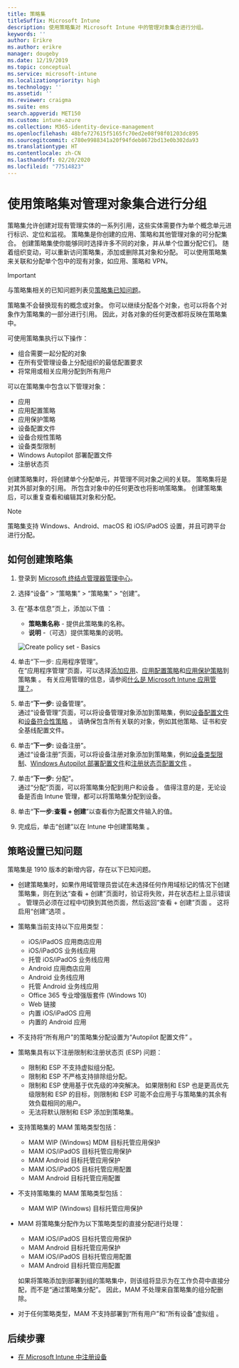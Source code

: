 ```yaml
---
title: 策略集
titleSuffix: Microsoft Intune
description: 使用策略集对 Microsoft Intune 中的管理对象集合进行分组。
keywords: ''
author: Erikre
ms.author: erikre
manager: dougeby
ms.date: 12/19/2019
ms.topic: conceptual
ms.service: microsoft-intune
ms.localizationpriority: high
ms.technology: ''
ms.assetid: ''
ms.reviewer: craigma
ms.suite: ems
search.appverid: MET150
ms.custom: intune-azure
ms.collection: M365-identity-device-management
ms.openlocfilehash: 48bfe727615f5165fc70ed2e08f98f01203dc895
ms.sourcegitcommit: c780e9988341a20f94fdeb8672bd13e0b302da93
ms.translationtype: HT
ms.contentlocale: zh-CN
ms.lasthandoff: 02/20/2020
ms.locfileid: "77514823"
---
```

# <a name="use-policy-sets-to-group-collections-of-management-objects"></a>使用策略集对管理对象集合进行分组

策略集允许创建对现有管理实体的一系列引用，这些实体需要作为单个概念单元进行标识、定位和监视。 策略集是你创建的应用、策略和其他管理对象的可分配集合。 创建策略集使你能够同时选择许多不同的对象，并从单个位置分配它们。 随着组织变动，可以重新访问策略集，添加或删除其对象和分配。 可以使用策略集来关联和分配单个包中的现有对象，如应用、策略和 VPN。 

> [!IMPORTANT]
> 与策略集相关的已知问题列表见[策略集已知问题](~/fundamentals/policy-sets.md#policy-sets-known-issues)。

策略集不会替换现有的概念或对象。 你可以继续分配各个对象，也可以将各个对象作为策略集的一部分进行引用。 因此，对各对象的任何更改都将反映在策略集中。 

可使用策略集执行以下操作：

- 组合需要一起分配的对象
- 在所有受管理设备上分配组织的最低配置要求
- 将常用或相关应用分配到所有用户

可以在策略集中包含以下管理对象：
- 应用
- 应用配置策略
- 应用保护策略
- 设备配置文件
- 设备合规性策略
- 设备类型限制
- Windows Autopilot 部署配置文件
- 注册状态页

创建策略集时，将创建单个分配单元，并管理不同对象之间的关联。 策略集将是对其外部对象的引用。 所包含对象中的任何更改也将影响策略集。 创建策略集后，可以重复查看和编辑其对象和分配。 

> [!NOTE]
> 策略集支持 Windows、Android、macOS 和 iOS/iPadOS 设置，并且可跨平台进行分配。

## <a name="how-to-create-a-policy-set"></a>如何创建策略集

1. 登录到 [Microsoft 终结点管理器管理中心](https://go.microsoft.com/fwlink/?linkid=2109431)。
2. 选择“设备”   > “策略集”   > “策略集”   > “创建”。 
3. 在“基本信息”页上，添加以下值  ：
    - **策略集名称** - 提供此策略集的名称。
    - **说明** -（可选）提供策略集的说明。
   <p>
   <img alt="Create policy set - Basics" src="~/fundamentals/media/policy-sets/policy-sets-01.png">

4. 单击“下一步:  应用程序管理”。<br>
   在“应用程序管理”页面，可以选择[添加应用](~/apps/apps-add.md)、[应用配置策略](~/apps/app-configuration-policies-overview.md)和[应用保护策略](~/apps/app-protection-policy.md)到策略集  。 有关应用管理的信息，请参阅[什么是 Microsoft Intune 应用管理？](~/apps/app-management.md)。 
5. 单击“**下一步:** 设备管理”。<br>
   通过“设备管理”页面，可以将设备管理对象添加到策略集，例如[设备配置文件](~/configuration/device-profiles.md)和[设备符合性策略](~/protect/device-compliance-get-started.md)  。 请确保包含所有关联的对象，例如其他策略、证书和安全基线配置文件。
6. 单击“**下一步:** 设备注册”。<br>
   通过“设备注册”页面，可以将设备注册对象添加到策略集，例如[设备类型限制](~/enrollment/enrollment-restrictions-set.md)、[Windows Autopilot 部署配置文件](~/enrollment/enrollment-autopilot.md)和[注册状态页配置文件](~/enrollment/windows-enrollment-status.md)  。
7. 单击“**下一步:** 分配”。<br>
   通过“分配”页面，可以将策略集分配到用户和设备  。 值得注意的是，无论设备是否由 Intune 管理，都可以将策略集分配到设备。
8. 单击“**下一步:查看 + 创建**”以查看你为配置文件输入的值。
9. 完成后，单击“创建”以在 Intune 中创建策略集  。 

## <a name="policy-sets-known-issues"></a>策略设置已知问题

策略集是 1910 版本的新增内容，存在以下已知问题。

- 创建策略集时，如果作用域管理员尝试在未选择任何作用域标记的情况下创建策略集，则在到达“查看 + 创建”页面时，验证将失败，并在状态栏上显示错误  。 管理员必须在过程中切换到其他页面，然后返回“查看 + 创建”页面  。 这将启用“创建”选项  。  
 
- 策略集当前支持以下应用类型：
    - iOS/iPadOS 应用商店应用
    - iOS/iPadOS 业务线应用
    - 托管 iOS/iPadOS 业务线应用
    - Android 应用商店应用
    - Android 业务线应用
    - 托管 Android 业务线应用
    - Office 365 专业增强版套件 (Windows 10)
    - Web 链接
    - 内置 iOS/iPadOS 应用
    - 内置的 Android 应用

- 不支持将“所有用户”的策略集分配设置为“Autopilot 配置文件”   。

- 策略集具有以下注册限制和注册状态页 (ESP) 问题：
    - 限制和 ESP 不支持虚拟组分配。
    - 限制和 ESP 不严格支持排除组分配。 
    - 限制和 ESP 使用基于优先级的冲突解决。 如果限制和 ESP 也是更高优先级限制和 ESP 的目标，则限制和 ESP 可能不会应用于与策略集的其余有效负载相同的用户。
    - 无法将默认限制和 ESP 添加到策略集。

- 支持策略集的 MAM 策略类型包括： 
    - MAM WIP (Windows) MDM 目标托管应用保护 
    - MAM iOS/iPadOS 目标托管应用保护
    - MAM Android 目标托管应用保护
    - MAM iOS/iPadOS 目标托管应用配置
    - MAM Android 目标托管应用配置

- 不支持策略集的 MAM 策略类型包括： 
    - MAM WIP (Windows) 目标托管应用保护

- MAM 将策略集分配作为以下策略类型的直接分配进行处理：
    - MAM iOS/iPadOS 目标托管应用保护
    - MAM Android 目标托管应用保护
    - MAM iOS/iPadOS 目标托管应用配置
    - MAM Android 目标托管应用配置

    如果将策略添加到部署到组的策略集中，则该组将显示为在工作负荷中直接分配，而不是“通过策略集分配”。 因此，MAM 不处理来自策略集的组分配删除。

- 对于任何策略类型，MAM 不支持部署到“所有用户”和“所有设备”虚拟组   。

## <a name="next-steps"></a>后续步骤

- [在 Microsoft Intune 中注册设备](~/enrollment/index.yml)